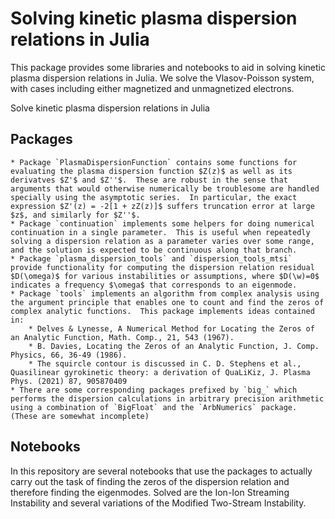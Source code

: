 # Solving kinetic plasma dispersion relations in Julia
This package provides some libraries and notebooks to aid in solving kinetic plasma dispersion relations in Julia.  We solve the Vlasov-Poisson system, with cases including either magnetized and unmagnetized electrons.

Solve kinetic plasma dispersion relations in Julia

## Packages
	* Package `PlasmaDispersionFunction` contains some functions for evaluating the plasma dispersion function $Z(z)$ as well as its derivatves $Z'$ and $Z''$.  These are robust in the sense that arguments that would otherwise numerically be troublesome are handled specially using the asymptotic series.  In particular, the exact expression $Z'(z) = -2[1 + zZ(z)]$ suffers truncation error at large $z$, and similarly for $Z''$.  
	* Package `continuation` implements some helpers for doing numerical continuation in a single parameter.  This is useful when repeatedly solving a dispersion relation as a parameter varies over some range, and the solution is expected to be continuous along that branch.
	* Package `plasma_dispersion_tools` and `dispersion_tools_mtsi` provide functionality for computing the dispersion relation residual $D(\omega)$ for various instabilities or assumptions, where $D(\w)=0$ indicates a frequency $\omega$ that corresponds to an eigenmode.
	* Package `tools` implements an algorithm from complex analysis using the argument principle that enables one to count and find the zeros of complex analytic functions.  This package implements ideas contained in:
		* Delves & Lynesse, A Numerical Method for Locating the Zeros of an Analytic Function, Math. Comp., 21, 543 (1967).
		* B. Davies, Locating the Zeros of an Analytic Function, J. Comp. Physics, 66, 36-49 (1986).
		* The squircle contour is discussed in C. D. Stephens et al., Quasilinear gyrokinetic theory: a derivation of QuaLiKiz, J. Plasma Phys. (2021) 87, 905870409
	* There are some corresponding packages prefixed by `big_` which performs the dispersion calculations in arbitrary precision arithmetic using a combination of `BigFloat` and the `ArbNumerics` package.  (These are somewhat incomplete)

## Notebooks
In this repository are several notebooks that use the packages to actually carry out the task of finding the zeros of the dispersion relation and therefore finding the eigenmodes.  Solved are the Ion-Ion Streaming Instability and several variations of the Modified Two-Stream Instability.
